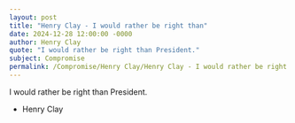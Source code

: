 ```yaml
---
layout: post
title: "Henry Clay - I would rather be right than"
date: 2024-12-28 12:00:00 -0000
author: Henry Clay
quote: "I would rather be right than President."
subject: Compromise
permalink: /Compromise/Henry Clay/Henry Clay - I would rather be right than
---
```


I would rather be right than President.

- Henry Clay
